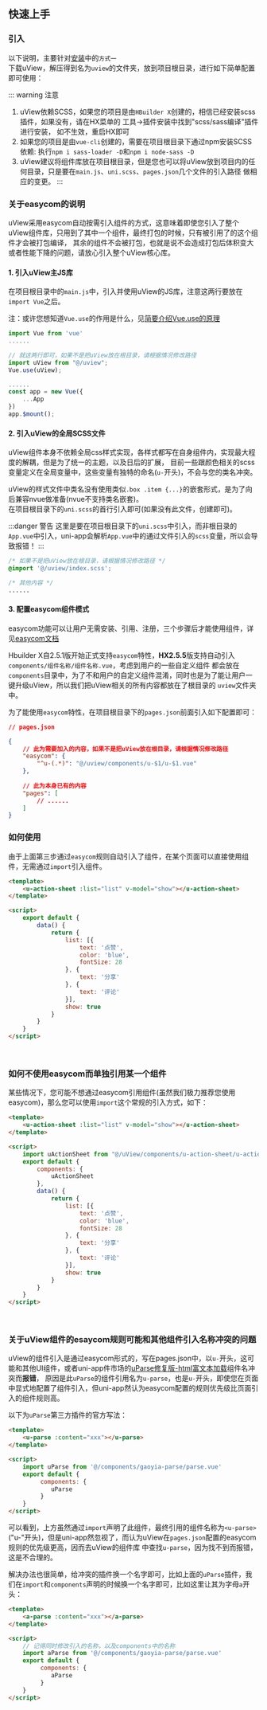 ## 快速上手

<demo-model url="/"></demo-model>



### 引入

以下说明，主要针对[安装](/guide/quickstart.html)中的`方式一`  
下载uView，解压得到名为`uview`的文件夹，放到项目根目录，进行如下简单配置即可使用：

::: warning 注意
1. uView依赖SCSS，如果您的项目是由`HBuilder X`创建的，相信已经安装scss插件，如果没有，请在HX菜单的 工具->插件安装中找到"scss/sass编译"插件进行安装，
如不生效，重启HX即可
2. 如果您的项目是由`vue-cli`创建的，需要在项目根目录下通过npm安装SCSS依赖: 执行`npm i sass-loader -D`和`npm i node-sass -D`
3. uView建议将组件库放在项目根目录，但是您也可以将uView放到项目内的任何目录，只是要在`main.js`、`uni.scss`、`pages.json`几个文件的引入路径
做相应的变更。
:::

### 关于easycom的说明

uView采用easycom自动按需引入组件的方式，这意味着即使您引入了整个uView组件库，只用到了其中一个组件，最终打包的时候，只有被引用了的这个组件才会被打包编译，
其余的组件不会被打包，也就是说不会造成打包后体积变大或者性能下降的问题，请放心引入整个uView核心库。

#### 1. 引入uView主JS库

在项目根目录中的`main.js`中，引入并使用uView的JS库，注意这两行要放在`import Vue`之后。

注：或许您想知道`Vue.use`的作用是什么，见[简要介绍Vue.use的原理](/components/vueUse.html)

```js
import Vue from 'vue'
......

// 就这两行即可，如果不是把uView放在根目录，请根据情况修改路径
import uView from "@/uview";
Vue.use(uView);

......
const app = new Vue({
	...App
})
app.$mount();
```


#### 2. 引入uView的全局SCSS文件

uView组件本身不依赖全局css样式实现，各样式都写在自身组件内，实现最大程度的解耦，但是为了统一的主题，以及日后的扩展，
目前一些跟颜色相关的scss变量定义在全局变量中，这些变量有独特的命名(`u-`开头)，不会与您的类名冲突。 
 
uView的样式文件中类名没有使用类似`.box .item {...}`的嵌套形式，是为了向后兼容nvue做准备(nvue不支持类名嵌套)。  
在项目根目录下的`uni.scss`的首行引入即可(如果没有此文件，创建即可)。

:::danger 警告
这里是要在项目根目录下的`uni.scss`中引入，而非根目录的`App.vue`中引入，uni-app会解析`App.vue`中的通过文件引入的`scss`变量，所以会导致报错！
:::

```css
/* 如果不是把uView放在根目录，请根据情况修改路径 */
@import '@/uview/index.scss';

/* 其他内容 */
......
```


#### 3. 配置easycom组件模式

easycom功能可以让用户无需安装、引用、注册，三个步骤后才能使用组件，详见[easycom文档](https://uni-appdcloud.io/collocation/pages?id=easycom)

Hbuilder X自2.5.1版开始正式支持`easycom`特性，**HX2.5.5**版支持自动引入`components/组件名称/组件名称.vue`，考虑到用户的一些自定义组件
都会放在`components`目录中，为了不和用户的自定义组件混淆，同时也是为了能让用户一键升级uView，所以我们把uView相关的所有内容都放在了根目录的
`uview`文件夹中。

为了能使用`easycom`特性，在项目根目录下的`pages.json`前面引入如下配置即可：

```json
// pages.json

{
	// 此为需要加入的内容，如果不是把uView放在根目录，请根据情况修改路径
	"easycom": {
		"^u-(.*)": "@/uview/components/u-$1/u-$1.vue"
	},
	
	// 此为本身已有的内容
	"pages": [
		// ......
	]
}
```


### 如何使用

由于上面第三步通过`easycom`规则自动引入了组件，在某个页面可以直接使用组件，无需通过`import`引入组件。

```html
<template>
	<u-action-sheet :list="list" v-model="show"></u-action-sheet>
</template>

<script>
	export default {
		data() {
			return {
				list: [{
					text: '点赞',
					color: 'blue',
					fontSize: 28
				}, {
					text: '分享'
				}, {
					text: '评论'
				}],
				show: true
			}
		}
	}
</script>
```

<br>


### 如何不使用easycom而单独引用某一个组件

某些情况下，您可能不想通过easycom引用组件(虽然我们极力推荐您使用easycom)，那么您可以使用`import`这个常规的引入方式，如下：

```html
<template>
	<u-action-sheet :list="list" v-model="show"></u-action-sheet>
</template>

<script>
	import uActionSheet from "@/uView/components/u-action-sheet/u-action-sheet.vue";
	export default {
		components: {
			uActionSheet
		},
		data() {
			return {
				list: [{
					text: '点赞',
					color: 'blue',
					fontSize: 28
				}, {
					text: '分享'
				}, {
					text: '评论'
				}],
				show: true
			}
		}
	}
</script>
```

<br>

### 关于uView组件的esaycom规则可能和其他组件引入名称冲突的问题

uView的组件引入是通过easycom形式的，写在pages.json中，以`u-`开头，这可能和其他UI组件，或者uni-app件市场的[uParse修复版-html富文本加载](https://ext.dcloud.net.cn/plugin?id=364)组件名冲突而**报错**，
原因是此`uParse`的组件引用名为`u-parse`，也是`u-`开头，即使您在页面中显式地配置了组件引入，但uni-app然认为easycom配置的规则优先级比页面引入的组件规则高。

以下为`uParse`第三方插件的官方写法：

```html
<template>
    <u-parse :content="xxx"></u-parse>
</template>

<script>
	import uParse from '@/components/gaoyia-parse/parse.vue'
	export default {
		 components: {
			uParse
		 }
	}
</script>
```

可以看到，上方虽然通过`import`声明了此组件，最终引用的组件名称为`<u-parse>`("u-"开头)，但是uni-app然忽视了，而认为uView在`pages.json`配置的easycom规则的优先级更高，因而去uView的组件库
中查找`u-parse`，因为找不到而报错，这是不合理的。

解决办法也很简单，给冲突的插件换一个名字即可，比如上面的`uParse`插件，我们在`import`和`components`声明的时候换一个名字即可，比如这里让其为字母`a`开头：

```html
<template>
    <a-parse :content="xxx"></a-parse>
</template>

<script>
	// 记得同时修改引入的名称，以及components中的名称
	import aParse from '@/components/gaoyia-parse/parse.vue'
	export default {
		 components: {
			aParse
		 }
	}
</script>
```